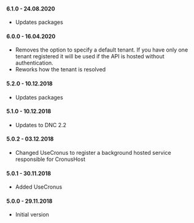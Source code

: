 #### 6.1.0 - 24.08.2020
* Updates packages

#### 6.0.0 - 16.04.2020
* Removes the option to specify a default tenant. If you have only one tenant registered it will be used if the API is hosted without authentication.
* Reworks how the tenant is resolved

#### 5.2.0 - 10.12.2018
* Updates packages

#### 5.1.0 - 10.12.2018
* Updates to DNC 2.2

#### 5.0.2 - 03.12.2018
* Changed UseCronus to register a background hosted service responsible for CronusHost

#### 5.0.1 - 30.11.2018
* Added UseCronus

#### 5.0.0 - 29.11.2018
* Initial version
